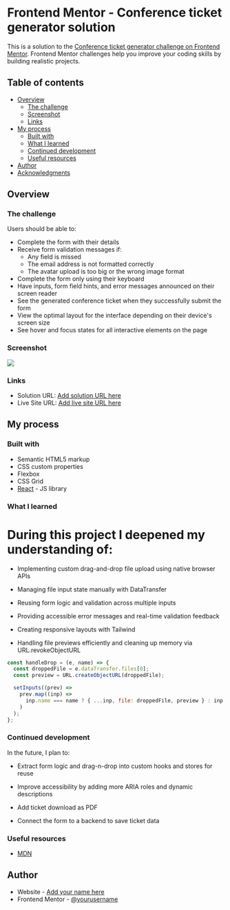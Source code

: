 # Frontend Mentor - Conference ticket generator solution

This is a solution to the [Conference ticket generator challenge on Frontend Mentor](https://www.frontendmentor.io/challenges/conference-ticket-generator-oq5gFIU12w). Frontend Mentor challenges help you improve your coding skills by building realistic projects.

## Table of contents

- [Overview](#overview)
  - [The challenge](#the-challenge)
  - [Screenshot](#screenshot)
  - [Links](#links)
- [My process](#my-process)
  - [Built with](#built-with)
  - [What I learned](#what-i-learned)
  - [Continued development](#continued-development)
  - [Useful resources](#useful-resources)
- [Author](#author)
- [Acknowledgments](#acknowledgments)

## Overview

### The challenge

Users should be able to:

- Complete the form with their details
- Receive form validation messages if:
  - Any field is missed
  - The email address is not formatted correctly
  - The avatar upload is too big or the wrong image format
- Complete the form only using their keyboard
- Have inputs, form field hints, and error messages announced on their screen reader
- See the generated conference ticket when they successfully submit the form
- View the optimal layout for the interface depending on their device's screen size
- See hover and focus states for all interactive elements on the page

### Screenshot

![](./screenshot.jpg)

### Links

- Solution URL: [Add solution URL here](https://your-solution-url.com)
- Live Site URL: [Add live site URL here](https://your-live-site-url.com)

## My process

### Built with

- Semantic HTML5 markup
- CSS custom properties
- Flexbox
- CSS Grid
- [React](https://reactjs.org/) - JS library

### What I learned

# During this project I deepened my understanding of:

- Implementing custom drag-and-drop file upload using native browser APIs

- Managing file input state manually with DataTransfer

- Reusing form logic and validation across multiple inputs

- Providing accessible error messages and real-time validation feedback

- Creating responsive layouts with Tailwind

- Handling file previews efficiently and cleaning up memory via URL.revokeObjectURL

```js
const handleDrop = (e, name) => {
  const droppedFile = e.dataTransfer.files[0];
  const preview = URL.createObjectURL(droppedFile);

  setInputs((prev) =>
    prev.map((inp) =>
      inp.name === name ? { ...inp, file: droppedFile, preview } : inp
    )
  );
};
```

### Continued development

In the future, I plan to:

- Extract form logic and drag-n-drop into custom hooks and stores for reuse

- Improve accessibility by adding more ARIA roles and dynamic descriptions

- Add ticket download as PDF

- Connect the form to a backend to save ticket data

### Useful resources

- [MDN](https://developer.mozilla.org/ru/docs/Web/API/DataTransfer)

## Author

- Website - [Add your name here](https://www.your-site.com)
- Frontend Mentor - [@yourusername](https://www.frontendmentor.io/profile/yourusername)
